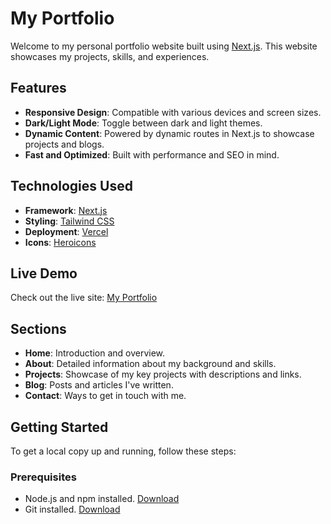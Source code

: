 # My Portfolio

Welcome to my personal portfolio website built using [Next.js](https://nextjs.org/). This website showcases my projects, skills, and experiences. 

## Features

- **Responsive Design**: Compatible with various devices and screen sizes.
- **Dark/Light Mode**: Toggle between dark and light themes.
- **Dynamic Content**: Powered by dynamic routes in Next.js to showcase projects and blogs.
- **Fast and Optimized**: Built with performance and SEO in mind.

## Technologies Used

- **Framework**: [Next.js](https://nextjs.org/)
- **Styling**: [Tailwind CSS](https://tailwindcss.com/)
- **Deployment**: [Vercel](https://vercel.com/)
- **Icons**: [Heroicons](https://heroicons.com/)

## Live Demo

Check out the live site: [My Portfolio](https://portfolio-yash-pi.vercel.app/)

## Sections

- **Home**: Introduction and overview.
- **About**: Detailed information about my background and skills.
- **Projects**: Showcase of my key projects with descriptions and links.
- **Blog**: Posts and articles I've written.
- **Contact**: Ways to get in touch with me.

## Getting Started

To get a local copy up and running, follow these steps:

### Prerequisites

- Node.js and npm installed. [Download](https://nodejs.org/)
- Git installed. [Download](https://git-scm.com/)

